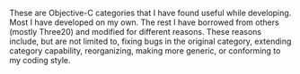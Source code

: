 These are Objective-C categories that I have found useful while developing. Most I have developed on my own. The rest I have borrowed from others (mostly Three20) and modified for different reasons. These reasons include, but are not limited to, fixing bugs in the original category, extending category capability, reorganizing, making more generic, or conforming to my coding style. 